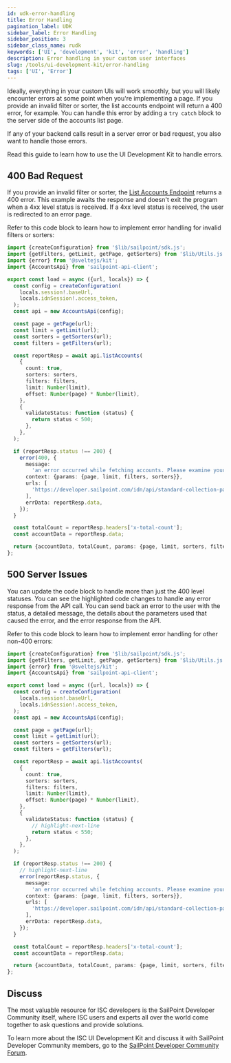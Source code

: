 ```yaml
---
id: udk-error-handling
title: Error Handling
pagination_label: UDK
sidebar_label: Error Handling
sidebar_position: 3
sidebar_class_name: rudk
keywords: ['UI', 'development', 'kit', 'error', 'handling']
description: Error handling in your custom user interfaces
slug: /tools/ui-development-kit/error-handling
tags: ['UI', 'Error']
---
```


Ideally, everything in your custom UIs will work smoothly, but you will likely encounter errors at some point when you're implementing a page. If you provide an invalid filter or sorter, the list accounts endpoint will return a 400 error, for example. 
You can handle this error by adding a `try catch` block to the server side of the accounts list page.

If any of your backend calls result in a server error or bad request, you also want to handle those errors.

Read this guide to learn how to use the UI Development Kit to handle errors. 

## 400 Bad Request

If you provide an invalid filter or sorter, the [List Accounts Endpoint](https://developer.sailpoint.com/docs/api/v3/list-accounts) returns a 400 error. This example awaits the response and doesn't exit the program when a 4xx level status is received. If a 4xx level status is received, the user is redirected to an error page.

Refer to this code block to learn how to implement error handling for invalid filters or sorters: 

```typescript
import {createConfiguration} from '$lib/sailpoint/sdk.js';
import {getFilters, getLimit, getPage, getSorters} from '$lib/Utils.js';
import {error} from '@sveltejs/kit';
import {AccountsApi} from 'sailpoint-api-client';

export const load = async ({url, locals}) => {
  const config = createConfiguration(
    locals.session!.baseUrl,
    locals.idnSession!.access_token,
  );
  const api = new AccountsApi(config);

  const page = getPage(url);
  const limit = getLimit(url);
  const sorters = getSorters(url);
  const filters = getFilters(url);

  const reportResp = await api.listAccounts(
    {
      count: true,
      sorters: sorters,
      filters: filters,
      limit: Number(limit),
      offset: Number(page) * Number(limit),
    },
    {
      validateStatus: function (status) {
        return status < 500;
      },
    },
  );

  if (reportResp.status !== 200) {
    error(400, {
      message:
        'an error occurred while fetching accounts. Please examine your filters and and sorters and try again.',
      context: {params: {page, limit, filters, sorters}},
      urls: [
        'https://developer.sailpoint.com/idn/api/standard-collection-parameters#filtering-results',
      ],
      errData: reportResp.data,
    });
  }

  const totalCount = reportResp.headers['x-total-count'];
  const accountData = reportResp.data;

  return {accountData, totalCount, params: {page, limit, sorters, filters}};
};
```

## 500 Server Issues

You can update the code block to handle more than just the 400 level statuses. You can see the highlighted code changes to handle any error response from the API call. You can send back an error to the user with the status, a detailed message, the details about the parameters used that caused the error, and the error response from the API.

Refer to this code block to learn how to implement error handling for other non-400 errors: 

```typescript
import {createConfiguration} from '$lib/sailpoint/sdk.js';
import {getFilters, getLimit, getPage, getSorters} from '$lib/Utils.js';
import {error} from '@sveltejs/kit';
import {AccountsApi} from 'sailpoint-api-client';

export const load = async ({url, locals}) => {
  const config = createConfiguration(
    locals.session!.baseUrl,
    locals.idnSession!.access_token,
  );
  const api = new AccountsApi(config);

  const page = getPage(url);
  const limit = getLimit(url);
  const sorters = getSorters(url);
  const filters = getFilters(url);

  const reportResp = await api.listAccounts(
    {
      count: true,
      sorters: sorters,
      filters: filters,
      limit: Number(limit),
      offset: Number(page) * Number(limit),
    },
    {
      validateStatus: function (status) {
        // highlight-next-line
        return status < 550;
      },
    },
  );

  if (reportResp.status !== 200) {
    // highlight-next-line
    error(reportResp.status, {
      message:
        'an error occurred while fetching accounts. Please examine your filters and and sorters and try again.',
      context: {params: {page, limit, filters, sorters}},
      urls: [
        'https://developer.sailpoint.com/idn/api/standard-collection-parameters#filtering-results',
      ],
      errData: reportResp.data,
    });
  }

  const totalCount = reportResp.headers['x-total-count'];
  const accountData = reportResp.data;

  return {accountData, totalCount, params: {page, limit, sorters, filters}};
};
```

## Discuss 

The most valuable resource for ISC developers is the SailPoint Developer Community itself, where ISC users and experts all over the world come together to ask questions and provide solutions. 

To learn more about the ISC UI Development Kit and discuss it with SailPoint Developer Community members, go to the [SailPoint Developer Community Forum](https://developer.sailpoint.com/discuss/c/identity-security-cloud/6). 